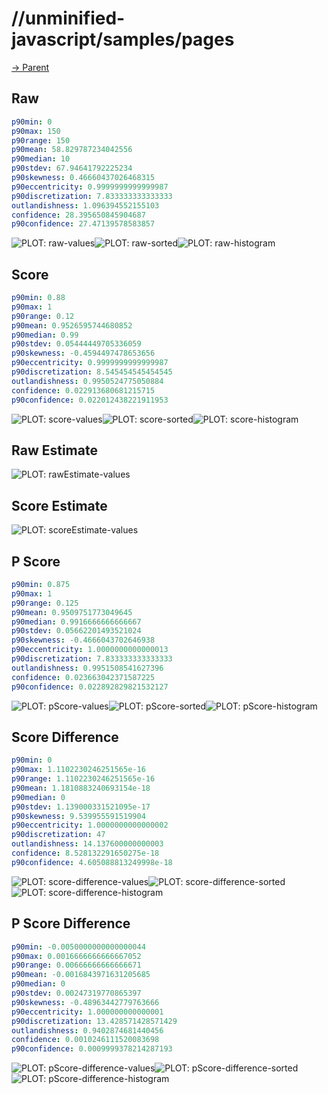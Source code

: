 
# //unminified-javascript/samples/pages

[→ Parent](../..)


## Raw


```yaml
p90min: 0
p90max: 150
p90range: 150
p90mean: 58.829787234042556
p90median: 10
p90stdev: 67.94641792225234
p90skewness: 0.46660437026468315
p90eccentricity: 0.9999999999999987
p90discretization: 7.833333333333333
outlandishness: 1.096394552155103
confidence: 28.395650845904687
p90confidence: 27.47139578583857

```

![PLOT: raw-values](./raw/values.svg)![PLOT: raw-sorted](./raw/sorted.svg)![PLOT: raw-histogram](./raw/histogram.svg)
## Score


```yaml
p90min: 0.88
p90max: 1
p90range: 0.12
p90mean: 0.9526595744680852
p90median: 0.99
p90stdev: 0.05444449705336059
p90skewness: -0.4594497478653656
p90eccentricity: 0.9999999999999987
p90discretization: 8.545454545454545
outlandishness: 0.9950524775050884
confidence: 0.022913680681215715
p90confidence: 0.022012438221911953

```

![PLOT: score-values](./score/values.svg)![PLOT: score-sorted](./score/sorted.svg)![PLOT: score-histogram](./score/histogram.svg)
## Raw Estimate

![PLOT: rawEstimate-values](./rawEstimate/values.svg)
## Score Estimate

![PLOT: scoreEstimate-values](./scoreEstimate/values.svg)
## P Score


```yaml
p90min: 0.875
p90max: 1
p90range: 0.125
p90mean: 0.9509751773049645
p90median: 0.9916666666666667
p90stdev: 0.05662201493521024
p90skewness: -0.4666043702646938
p90eccentricity: 1.0000000000000013
p90discretization: 7.833333333333333
outlandishness: 0.9951508541627396
confidence: 0.023663042371587225
p90confidence: 0.022892829821532127

```

![PLOT: pScore-values](./pScore/values.svg)![PLOT: pScore-sorted](./pScore/sorted.svg)![PLOT: pScore-histogram](./pScore/histogram.svg)
## Score Difference


```yaml
p90min: 0
p90max: 1.1102230246251565e-16
p90range: 1.1102230246251565e-16
p90mean: 1.1810883240693154e-18
p90median: 0
p90stdev: 1.139000331521095e-17
p90skewness: 9.539955591519904
p90eccentricity: 1.0000000000000002
p90discretization: 47
outlandishness: 14.137600000000003
confidence: 8.528132291650275e-18
p90confidence: 4.605088813249998e-18

```

![PLOT: score-difference-values](./score-difference/values.svg)![PLOT: score-difference-sorted](./score-difference/sorted.svg)![PLOT: score-difference-histogram](./score-difference/histogram.svg)
## P Score Difference


```yaml
p90min: -0.0050000000000000044
p90max: 0.0016666666666667052
p90range: 0.00666666666666671
p90mean: -0.0016843971631205685
p90median: 0
p90stdev: 0.00247319770865397
p90skewness: -0.48963442779763666
p90eccentricity: 1.000000000000001
p90discretization: 13.428571428571429
outlandishness: 0.9402874681440456
confidence: 0.0010246111520083698
p90confidence: 0.0009999378214287193

```

![PLOT: pScore-difference-values](./pScore-difference/values.svg)![PLOT: pScore-difference-sorted](./pScore-difference/sorted.svg)![PLOT: pScore-difference-histogram](./pScore-difference/histogram.svg)